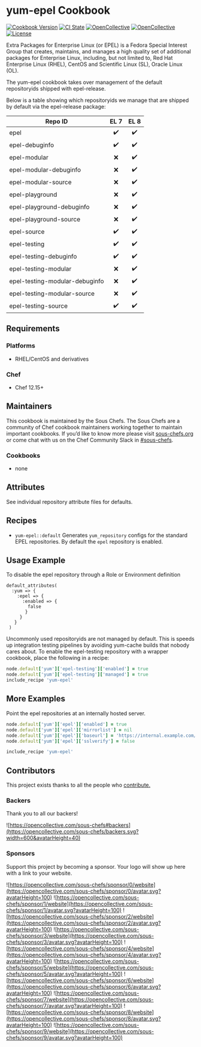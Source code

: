 # yum-epel Cookbook

[![Cookbook Version](https://img.shields.io/cookbook/v/yum-epel.svg)](https://supermarket.chef.io/cookbooks/yum-epel)
[![CI State](https://github.com/sous-chefs/yum-epel/workflows/ci/badge.svg)](https://github.com/sous-chefs/yum-epel/actions?query=workflow%3Aci)
[![OpenCollective](https://opencollective.com/sous-chefs/backers/badge.svg)](#backers)
[![OpenCollective](https://opencollective.com/sous-chefs/sponsors/badge.svg)](#sponsors)
[![License](https://img.shields.io/badge/License-Apache%202.0-green.svg)](https://opensource.org/licenses/Apache-2.0)

Extra Packages for Enterprise Linux (or EPEL) is a Fedora Special Interest Group that creates, maintains, and manages a high quality set of additional packages for Enterprise Linux, including, but not limited to, Red Hat Enterprise Linux (RHEL), CentOS and Scientific Linux (SL), Oracle Linux (OL).

The yum-epel cookbook takes over management of the default repositoryids shipped with epel-release.

Below is a table showing which repositoryids we manage that are shipped by default via the epel-release package:

| Repo ID                        | EL 7             | EL 8             |
| ------------------------------ | :--------------: | :--------------: |
| epel                           |:heavy_check_mark:|:heavy_check_mark:|
| epel-debuginfo                 |:heavy_check_mark:|:heavy_check_mark:|
| epel-modular                   |       :x:        |:heavy_check_mark:|
| epel-modular-debuginfo         |       :x:        |:heavy_check_mark:|
| epel-modular-source            |       :x:        |:heavy_check_mark:|
| epel-playground                |       :x:        |:heavy_check_mark:|
| epel-playground-debuginfo      |       :x:        |:heavy_check_mark:|
| epel-playground-source         |       :x:        |:heavy_check_mark:|
| epel-source                    |:heavy_check_mark:|:heavy_check_mark:|
| epel-testing                   |:heavy_check_mark:|:heavy_check_mark:|
| epel-testing-debuginfo         |:heavy_check_mark:|:heavy_check_mark:|
| epel-testing-modular           |       :x:        |:heavy_check_mark:|
| epel-testing-modular-debuginfo |       :x:        |:heavy_check_mark:|
| epel-testing-modular-source    |       :x:        |:heavy_check_mark:|
| epel-testing-source            |:heavy_check_mark:|:heavy_check_mark:|

## Requirements

### Platforms

- RHEL/CentOS and derivatives

### Chef

- Chef 12.15+

## Maintainers

This cookbook is maintained by the Sous Chefs. The Sous Chefs are a community of Chef cookbook maintainers working together to maintain important cookbooks. If you’d like to know more please visit [sous-chefs.org](https://sous-chefs.org/) or come chat with us on the Chef Community Slack in [#sous-chefs](https://chefcommunity.slack.com/messages/C2V7B88SF).

### Cookbooks

- none

## Attributes

See individual repository attribute files for defaults.

## Recipes

- `yum-epel::default` Generates `yum_repository` configs for the standard EPEL repositories. By default the `epel` repository is enabled.

## Usage Example

To disable the epel repository through a Role or Environment definition

```
default_attributes(
  :yum => {
    :epel => {
      :enabled => {
        false
       }
     }
   }
 )
```

Uncommonly used repositoryids are not managed by default. This is speeds up integration testing pipelines by avoiding yum-cache builds that nobody cares about. To enable the epel-testing repository with a wrapper cookbook, place the following in a recipe:

```ruby
node.default['yum']['epel-testing']['enabled'] = true
node.default['yum']['epel-testing']['managed'] = true
include_recipe 'yum-epel'
```

## More Examples

Point the epel repositories at an internally hosted server.

```ruby
node.default['yum']['epel']['enabled'] = true
node.default['yum']['epel']['mirrorlist'] = nil
node.default['yum']['epel']['baseurl'] = 'https://internal.example.com/centos/7/os/x86_64'
node.default['yum']['epel']['sslverify'] = false

include_recipe 'yum-epel'
```

## Contributors

This project exists thanks to all the people who [contribute.](https://opencollective.com/sous-chefs/contributors.svg?width=890&button=false)

### Backers

Thank you to all our backers!

![https://opencollective.com/sous-chefs#backers](https://opencollective.com/sous-chefs/backers.svg?width=600&avatarHeight=40)

### Sponsors

Support this project by becoming a sponsor. Your logo will show up here with a link to your website.

![https://opencollective.com/sous-chefs/sponsor/0/website](https://opencollective.com/sous-chefs/sponsor/0/avatar.svg?avatarHeight=100)
![https://opencollective.com/sous-chefs/sponsor/1/website](https://opencollective.com/sous-chefs/sponsor/1/avatar.svg?avatarHeight=100)
![https://opencollective.com/sous-chefs/sponsor/2/website](https://opencollective.com/sous-chefs/sponsor/2/avatar.svg?avatarHeight=100)
![https://opencollective.com/sous-chefs/sponsor/3/website](https://opencollective.com/sous-chefs/sponsor/3/avatar.svg?avatarHeight=100)
![https://opencollective.com/sous-chefs/sponsor/4/website](https://opencollective.com/sous-chefs/sponsor/4/avatar.svg?avatarHeight=100)
![https://opencollective.com/sous-chefs/sponsor/5/website](https://opencollective.com/sous-chefs/sponsor/5/avatar.svg?avatarHeight=100)
![https://opencollective.com/sous-chefs/sponsor/6/website](https://opencollective.com/sous-chefs/sponsor/6/avatar.svg?avatarHeight=100)
![https://opencollective.com/sous-chefs/sponsor/7/website](https://opencollective.com/sous-chefs/sponsor/7/avatar.svg?avatarHeight=100)
![https://opencollective.com/sous-chefs/sponsor/8/website](https://opencollective.com/sous-chefs/sponsor/8/avatar.svg?avatarHeight=100)
![https://opencollective.com/sous-chefs/sponsor/9/website](https://opencollective.com/sous-chefs/sponsor/9/avatar.svg?avatarHeight=100)
